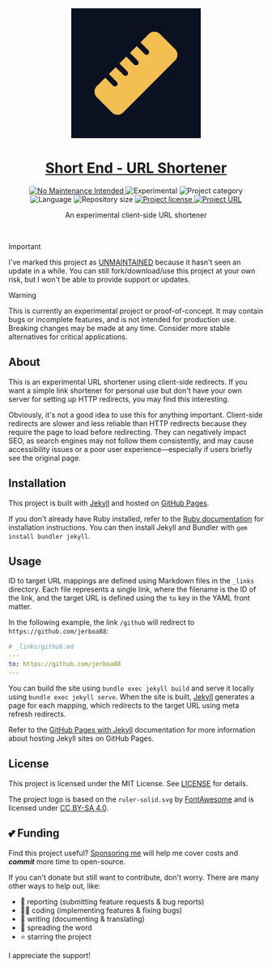 <!-- Project Header -->
<div align="center">
	<img class="projectLogo" src="images/icon.svg" alt="Project logo" title="Project logo" width="256">
	<br/>
	<h1 class="projectName">
		<a href="https://l.johng.io">Short End - URL Shortener</a>
	</h1>
	<p class="projectBadges">
		<a href="https://unmaintained.tech/">
			<img src="https://unmaintained.tech/badge.svg" alt="No Maintenance Intended" title="No Maintenance Intended"/>
		</a>
		<img src="https://img.shields.io/badge/Experimental-%E2%9A%A0%EF%B8%8E-ca8a04.svg" alt="Experimental" title="Experimental"/>
		<img src="https://johng.io/badges/category/App.svg" alt="Project category" title="Project category">
		<img src="https://img.shields.io/github/languages/top/jerboa88/Short-End.svg" alt="Language" title="Language">
		<img src="https://img.shields.io/github/repo-size/jerboa88/Short-End.svg" alt="Repository size" title="Repository size">
		<a href="LICENSE">
			<img src="https://img.shields.io/github/license/jerboa88/Short-End.svg" alt="Project license" title="Project license"/>
		</a>
			<a href="https://l.johng.io" title="Short End - URL Shortener">
			<img src="https://img.shields.io/website?url=https%3A%2F%2Fl.johng.io&up_message=l.johng.io%20%E2%86%97" alt="Project URL" title="Project URL">
		</a>
	</p>
	<p class="projectDesc">
		An experimental client-side URL shortener
	</p>
	<br/>
</div>


> [!IMPORTANT]
> I've marked this project as [UNMAINTAINED](https://unmaintained.tech/) because it hasn't seen an update in a while. You can still fork/download/use this project at your own risk, but I won't be able to provide support or updates.

> [!WARNING]
> This is currently an experimental project or proof-of-concept. It may contain bugs or incomplete features, and is not intended for production use. Breaking changes may be made at any time. Consider more stable alternatives for critical applications.

## About
This is an experimental URL shortener using client-side redirects. If you want a simple link shortener for personal use but don't have your own server for setting up HTTP redirects, you may find this interesting.

Obviously, it's not a good idea to use this for anything important. Client-side redirects are slower and less reliable than HTTP redirects because they require the page to load before redirecting. They can negatively impact SEO, as search engines may not follow them consistently, and may cause accessibility issues or a poor user experience—especially if users briefly see the original page.


## Installation
This project is built with [Jekyll] and hosted on [GitHub Pages].

If you don't already have Ruby installed, refer to the [Ruby documentation] for installation instructions. You can then install Jekyll and Bundler with `gem install bundler jekyll`.


## Usage
ID to target URL mappings are defined using Markdown files in the `_links` directory. Each file represents a single link, where the filename is the ID of the link, and the target URL is defined using the `to` key in the YAML front matter.

In the following example, the link `/github` will redirect to `https://github.com/jerboa88`:

```yml
# _links/github.md
---
to: https://github.com/jerboa88
---
```

You can build the site using `bundle exec jekyll build` and serve it locally using `bundle exec jekyll serve`. When the site is built, [Jekyll] generates a page for each mapping, which redirects to the target URL using meta refresh redirects.

Refer to the [GitHub Pages with Jekyll] documentation for more information about hosting Jekyll sites on GitHub Pages.


## License
This project is licensed under the MIT License. See [LICENSE](LICENSE) for details.

The project logo is based on the `ruler-solid.svg` by [FontAwesome] and is licensed under [CC BY-SA 4.0].


## 💕 Funding

Find this project useful? [Sponsoring me](https://johng.io/funding) will help me cover costs and **_commit_** more time to open-source.

If you can't donate but still want to contribute, don't worry. There are many other ways to help out, like:

- 📢 reporting (submitting feature requests & bug reports)
- 👨‍💻 coding (implementing features & fixing bugs)
- 📝 writing (documenting & translating)
- 💬 spreading the word
- ⭐ starring the project

I appreciate the support!


[FontAwesome]: https://fontawesome.com/
[CC BY-SA 4.0]: https://creativecommons.org/licenses/by-sa/4.0/
[Jekyll]: https://jekyllrb.com/
[GitHub Pages]: https://pages.github.com/
[Ruby documentation]: https://www.ruby-lang.org/en/documentation/installation/
[GitHub Pages with Jekyll]: https://docs.github.com/en/pages/setting-up-a-github-pages-site-with-jekyll/creating-a-github-pages-site-with-jekyll
